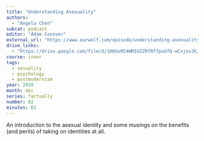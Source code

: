 ```yaml
---
title: "Understanding Asexuality"
authors:
  - "Angela Chen"
subcat: podcast
editor: "Adam Conover"
external_url: "https://www.earwolf.com/episode/understanding-asexuality-with-angela-chen/"
drive_links:
  - "https://drive.google.com/file/d/1H6GsM24WM1U2ZRfRf7puGfQ-wCxjovJK/view?usp=drivesdk"
course: inner
tags:
  - sexuality
  - psychology
  - postmodernism
year: 2020
month: dec
series: factually
number: 82
minutes: 61
---
```


An introduction to the asexual identity and some musings on the benefits (and perils) of taking on identities at all.
